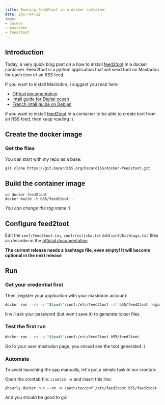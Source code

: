 ```yaml
---
title: Running feed2toot in a docker container
date: 2017-04-22
tags:
- docker
- mastodon
- feed2toot
---
```



## Introduction

Today, a very quick blog post on a how to install [feed2toot](https://gitlab.com/chaica/feed2toot) in a docker container. Feed2toot is a python application that will send toot on Mastodon for each item of an RSS feed.

If you want to install Mastodon, I suggest you read here:
- [Offical documentation](https://github.com/tootsuite/documentation/blob/master/Running-Mastodon/Docker-Guide.md)
- [Intall guide for Digital ocean](https://hackernoon.com/deploying-mastodon-on-digital-ocean-f54b94c7f5b8)
- [French intall guide on Debian](https://psychedeli.cat/mastodon/)


if you want to install [feed2toot](https://gitlab.com/chaica/feed2toot) in a container to be able to create toot from an RSS feed, then keep reading :).


## Create the docker image

### Get the files

You can start with my repo as a base:

```bash
git clone https://git.bacardi55.org/bacardi55/docker-feed2toot.git
```

## Build the container image

```
cd docker-feed2toot
docker build -t b55/feed2toot .
```

*You can change the tag name :)*

## Configure feed2toot

Edit the ```conf/feed2toot.ini```, ```conf/rsslinks.txt``` and ```conf/hashtags.txt``` files as describe in the [official documentation]()

**The current release needs a hashtags file, even empty! It will become optional in the next release**

## Run

### Get your credential first

Then, register your application with your mastodon account:

```bash
docker run --rm -v "$(pwd)"/conf:/etc/feed2toot -it b55/feed2toot register_feed2toot_app
```

It will ask your password (but won't save it) to generate token files.


### Test the first run

```bash
docker run --rm -v "$(pwd)"/conf:/etc/feed2toot b55/feed2toot
```

Go to your user mastodon page, you should see the toot generated :)


### Automate

To avoid launching the app manually, let's put a simple task in our crontab:

Open the crontab file: ```crontab -e``` and insert this line:

```
@hourly docker run --rm -v /path/to/conf:/etc/feed2toot b55/feed2toot
```

And you should be good to go!
